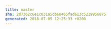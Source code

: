 ```yaml
---
title: master
sha: 2d7362c6e1c031a5cb68465fad613c5219956875
generated: 2018-07-05 12:25:33 +0200
---
```

